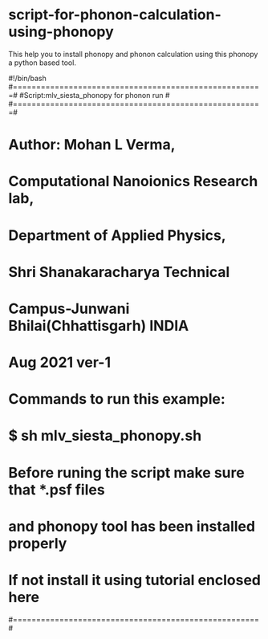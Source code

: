 # script-for-phonon-calculation-using-phonopy
This help you to install phonopy and phonon calculation using this phonopy a python based tool. 

#!/bin/bash
#======================================================#
#Script:mlv_siesta_phonopy  for phonon run             #
#======================================================#
# Author: Mohan L Verma,                               #
#        Computational Nanoionics Research lab,        #  
#        Department of Applied Physics,                #
#        Shri Shanakaracharya Technical                # 
#        Campus-Junwani Bhilai(Chhattisgarh)  INDIA    #
#        Aug 2021 ver-1                                #
# Commands to run this example:                        #
# $ sh mlv_siesta_phonopy.sh                           #
# Before runing the script make sure that *.psf files  # 
# and phonopy tool has been installed properly         #
# If not install it using tutorial enclosed here       #
#===================================================== #
